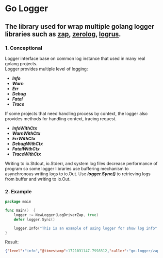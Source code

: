 # Go Logger
## The library used for wrap multiple golang logger libraries such as [zap](https://github.com/uber-go/zap), [zerolog](https://github.com/rs/zerolog), [logrus](https://github.com/sirupsen/logrus).
### 1. Conceptional
Logger interface base on common log instance that used in many real golang projects. <br>
Logger provides multiple level of logging:
- *__Info__*
- *__Warn__*
- *__Err__*
- *__Debug__*
- *__Fatal__*
- *__Trace__*

If some projects that need handling process by context, the logger also provides methods for handling context, tracing request.
- *__InfoWithCtx__*
- *__WarnWithCtx__*
- *__ErrWithCtx__*
- *__DebugWithCtx__*
- *__FatalWithCtx__*
- *__TraceWithCtx__*

Writing to io.Stdout, io.Stderr, and system log files decrease performance of program so some logger libraries use buffering mechanism to asynchronous writing logs to io.Out. Use *__logger.Sync()__* to retrieving logs from buffer and writing to io.Out.

### 2. Example
```go
package main

func main()  {
	logger := NewLogger(LogDriverZap, true)
	defer logger.Sync()

	logger.Info("This is an example of using logger for show log info", WithField("repo", "logger"))
}
```
Result:
```json
{"level":"info","@timestamp":1721031147.7998312,"caller":"go-logger/zap.go:47","msg":"This is an example of using logger for show log info","repo":"logger","log-driver":"zap"}
```